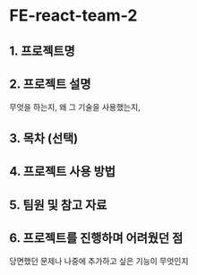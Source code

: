 # FE-react-team-2

<h2>1. 프로젝트명</h2>



<h2>2. 프로젝트 설명</h2>

무엇을 하는지,
왜 그 기술을 사용했는지,


<h2>3. 목차 (선택)</h2>



<h2>4. 프로젝트 사용 방법</h2>



<h2>5. 팀원 및 참고 자료</h2>



<h2>6. 프로젝트를 진행하며 어려웠던 점</h2>

당면했던 문제나 나중에 추가하고 싶은 기능이 무엇인지

